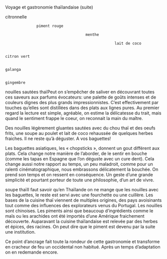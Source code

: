 Voyage et gastronomie thaïlandaise (suite)


citronnelle 

                  piment rouge 

                                        menthe  

                                                     lait de coco  

                                                                         citron vert  

                                                                                           galanga 

                                                                                                         gingembre 

 nouilles sautées thaïPeut on s’empêcher de saliver en découvrant toutes ces saveurs aux parfums évocateurs: une palette de goûts intenses et de couleurs dignes des plus grands impressionnistes. C’est effectivement par touches qu’elles sont distillées dans des plats aux lignes pures. Au premier regard la lecture est simple, agréable, on estime la délicatesse du trait, mais quand le sentiment frappe le coeur, on reconnait la main du maître.

Des nouilles légèrement gluantes sautées avec du chou thaï et des oeufs frits, une soupe au poulet et lait de coco rehaussée de quelques herbes fraiches. Il ne reste qu’à déguster. A vos baguettes!

Les baguettes asiatiques, les « chopsticks », donnent un gout différent aux plats. Cela change notre manière de l’aborder, de le sentir en bouche (comme les tapas en Espagne que l’on déguste avec un cure dent). Cela change aussi notre rapport au temps, un peu maladroit, comme pour un ralenti cinématographique, nous embrassons délicatement la bouchée. On prend son temps et on ressent en conséquence. Un geste d’une grande simplicité et pourtant porteur de toute une philosophie, d’un art de vivre.

soupe thaïIl faut savoir qu’en Thaïlande on ne mange que les nouilles avec les baguettes, le reste est servi avec une fourchette ou une cuillère. Les bases de la cuisine thaï viennent de multiples origines, des pays avoisinants tout comme des influences des explorateurs venus du Portugal. Les nouilles sont chinoises. Les piments ainsi que beaucoup d’ingrédients comme le maïs ou les arachides ont été importés d’une Amérique fraichement découverte. Auparavant la cuisine thaïlandaise est relevée par des herbes et épices, des racines. On peut dire que le piment est devenu par la suite une institution.

Ce point d’ancrage fait toute la rondeur de cette gastronomie et transforme en cracheur de feu un occidental non habitué. Après un temps d’adaptation on en redemande encore.